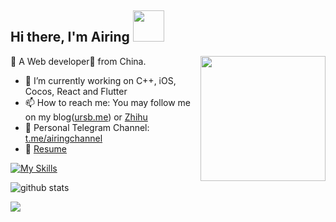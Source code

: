 <h2> Hi there, I'm Airing <img src="https://media.giphy.com/media/mGcNjsfWAjY5AEZNw6/giphy.gif" width="50"></h2>

<img align='right' src='https://user-images.githubusercontent.com/5713670/87202985-820dcb80-c2b6-11ea-9f56-7ec461c497c3.gif' width='200"'>

🐻 A Web developer🎯 from China.
- 🌱 I’m currently working on C++, iOS, Cocos, React and Flutter
- 📫 How to reach me: You may follow me on my blog([ursb.me](https://ursb.me)) or [Zhihu](https://www.zhihu.com/people/airing)
- 📢 Personal Telegram Channel: [t.me/airingchannel](https://t.me/airingchannel)
- 📝 [Resume](https://www.notion.so/airing/be45c0dc6fac408b9495d9e503ae8c90)
  
<!--
**Languages:**  

<code><img height="20" src="https://raw.githubusercontent.com/github/explore/80688e429a7d4ef2fca1e82350fe8e3517d3494d/topics/javascript/javascript.png"></code>
<code><img height="20" src="https://raw.githubusercontent.com/github/explore/80688e429a7d4ef2fca1e82350fe8e3517d3494d/topics/react/react.png"></code>
<code><img height="20" src="https://raw.githubusercontent.com/github/explore/80688e429a7d4ef2fca1e82350fe8e3517d3494d/topics/flutter/flutter.png"></code>
<code><img height="20" src="https://raw.githubusercontent.com/github/explore/80688e429a7d4ef2fca1e82350fe8e3517d3494d/topics/nodejs/nodejs.png"></code>

-->

[![My Skills](https://skillicons.dev/icons?i=cpp,ts,js,flutter,dart,react,redux,cmake,swift)](https://ursb.me)

![github stats](https://github-readme-stats.vercel.app/api?username=airingursb&show_icons=true)

[![](https://img.shields.io/static/v1?label=Sponsor&message=%E2%9D%A4&logo=GitHub&color=%23fe8e86)](https://github.com/sponsors/airingursb)
